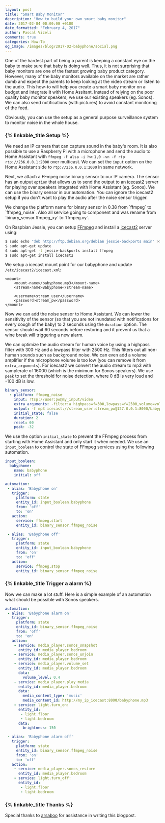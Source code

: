 ```yaml
---
layout: post
title: "Smart Baby Monitor"
description: "How to build your own smart baby monitor"
date: 2017-02-04 00:00:00 +0100
date_formatted: "February 4, 2017"
author: Pascal Vizeli
comments: true
categories: How-To
og_image: /images/blog/2017-02-babyphone/social.png
---
```


One of the hardest part of being a parent is keeping a constant eye on the baby to make sure that baby is doing well. Thus, it is not surprising that baby monitors are one of the fastest growing baby product category. However, many of the baby monitors available on the market are rather dumb and expect the parents to keep looking at the video stream or listen to the audio. This how-to will help you create a smart baby monitor on a budget and integrate it with Home Assitant. Instead of relying on the poor quality baby monitor speakers, we use our existing speakers (eg. Sonos). We can also send notifications (with pictures) to avoid constant monitoring of the feed.

Obviously, you can use the setup as a general purpose surveillance system to monitor noise in the whole house.

<!--more-->

### {% linkable_title Setup %}

We need an IP camera that can capture sound in the baby's room. It is also possible to use a Raspberry Pi with a microphone and send the audio to Home Assistant with `ffmpeg -f alsa -i hw:1,0 -vn -f rtp rtp://236.0.0.1:2000` over multicast. We can set the `input` option on the Home Assistant side to `rtp://236.0.0.1:2000` in same network.

Next, we attach a FFmpeg noise binary sensor to our IP camera. The sensor has an output `option` that allows us to send the output to an [icecast2](http://icecast.org/) server for playing over speakers integrated with Home Assistant (eg. Sonos). We can use the binary sensor in our automation. You can ignore the icecast2 setup if you don't want to play the audio after the noise sensor trigger.

<p class='note'>
We change the platform name for binary sensor in 0.38 from `ffmpeg` to `ffmpeg_noise`. Also all service going to component and was rename from `binary_sensor.ffmpeg_xy` to `ffmpeg.xy`.
</p>

On Raspbian Jessie, you can setup [FFmpeg](/components/ffmpeg) and install a [icecast2](http://icecast.org/) server using:

```bash
$ sudo echo "deb http://ftp.debian.org/debian jessie-backports main" >> /etc/apt/sources.list
$ sudo apt-get update
$ sudo apt-get -t jessie-backports install ffmpeg
$ sudo apt-get install icecast2
```

We setup a icecast mount point for our babyphone and update `/etc/icecast2/icecast.xml`:

```
<mount>
    <mount-name>/babyphone.mp3</mount-name>
    <stream-name>Babyphone</stream-name>

    <username>stream_user</username>
    <password>stream_pw</password>
</mount>
```

Now we can add the noise sensor to Home Assistant. We can lower the sensitivity of the sensor (so that you are not inundated with notifications for every cough of the baby) to 2 seconds using the `duration` option. The sensor should wait 60 seconds before restoring and it prevent us that a wine break will triggering a new alarm.

We can optimize the audio stream for human voice by using a highpass filter with 300 Hz and a lowpass filter with 2500 Hz. This filters out all non-human sounds such as background noise. We can even add a volume amplifier if the microphone volume is too low (you can remove it from `extra_arguments`). For icecast2 we convert the audio stream to mp3 with samplerate of 16000 (which is the minimum for Sonos speakers). We use `peak` to set the threshold for noise detection, where 0 dB is very loud and -100 dB is low.

```yaml
binary_sensor:
  - platform: ffmpeg_noise
    input: rtsp://user:pw@my_input/video
    extra_arguments: -filter:a highpass=f=300,lowpass=f=2500,volume=volume=2 -codec:a libmp3lame -ar 16000
    output: -f mp3 icecast://stream_user:stream_pw@127.0.0.1:8000/babyphone.mp3
    initial_state: false
    duration: 2
    reset: 60
    peak: -32
```

We use the option `initial_state` to prevent the FFmpeg process from starting with Home Assistant and only start it when needed. We use an `input_boolean`  to control the state of FFmpeg services using the following automation.

```yaml
input_boolean:
  babyphone:
    name: babyphone
    initial: off

automation:
 - alias: 'Babyphone on'
   trigger:
     platform: state
     entity_id: input_boolean.babyphone
     from: 'off'
     to: 'on'
   action:
     service: ffmpeg.start
     entity_id: binary_sensor.ffmpeg_noise

 - alias: 'Babyphone off'
   trigger:
     platform: state
     entity_id: input_boolean.babyphone
     from: 'on'
     to: 'off'
   action:
     service: ffmpeg.stop
     entity_id: binary_sensor.ffmpeg_noise
```

### {% linkable_title Trigger a alarm %}

Now we can make a lot stuff. Here is a simple example of an automation what should be possible with Sonos speakers.

```yaml
automation:
 - alias: 'Babyphone alarm on'
   trigger:
     platform: state
     entity_id: binary_sensor.ffmpeg_noise
     from: 'off'
     to: 'on'
   action:
    - service: media_player.sonos_snapshot
      entity_id: media_player.bedroom
    - service: media_player.sonos_unjoin
      entity_id: media_player.bedroom
    - service: media_player.volume_set
      entity_id: media_player.bedroom
      data:
        volume_level: 0.4
    - service: media_player.play_media
      entity_id: media_player.bedroom
      data:
        media_content_type: 'music'
        media_content_id: http://my_ip_icecast:8000/babyphone.mp3
    - service: light.turn_on:
      entity_id:
       - light.floor
       - light.bedroom
      data:
        brightness: 150

 - alias: 'Babyphone alarm off'
   trigger:
     platform: state
     entity_id: binary_sensor.ffmpeg_noise
     from: 'on'
     to: 'off'
   action:
    - service: media_player.sonos_restore
      entity_id: media_player.bedroom
    - service: light.turn_off:
      entity_id:
       - light.floor
       - light.bedroom
```

### {% linkable_title Thanks %}

Special thanks to [arsaboo](https://github.com/arsaboo) for assistance in writing this blogpost.

